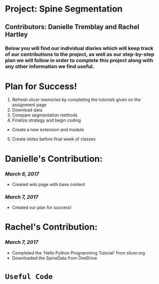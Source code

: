 # Project: Spine Segmentation
## Contributors: Danielle Tremblay and Rachel Hartley

### Below you will find our individual diaries which will keep track of our contributions to the project, as well as our step-by-step plan we will follow in order to complete this project along with any other information we find useful.

# Plan for Success! 

1. Refresh slicer memories by completing the tutorials given on the assignment page
2. Download data
3. Compare segmentation methods
4. Finalize strategy and begin coding
  - Create a new extension and module
5. Create slides before final week of classes

# Danielle's Contribution:
### _March 6, 2017_
- Created wiki page with base content 

### _March 7, 2017_
- Created our plan for success! 

# Rachel's Contribution: 

### _March 7, 2017_
- Completed the 'Hello Python Programming Tutorial' from slicer.org
- Downloaded the SpineData from OneDrive

# `Useful Code` 
